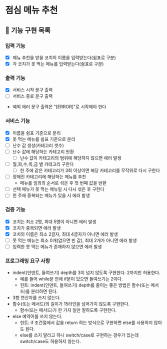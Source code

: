 # 점심 메뉴 추천

## 🚀 기능 구현 목록

### 입력 기능
- [x] 메뉴 추천을 받을 코치의 이름을 입력받는다(쉼표로 구분)
- [x] 각 코치가 못 먹는 메뉴를 입력받는다(쉼표로 구분)

### 출력 기능
- [x] 서비스 시작 문구 출력
- [ ] 서비스 종료 문구 출력
- 예외 에러 문구 출력은 "[ERROR]"로 시작해야 한다

### 서비스 기능
- [x] 이름을 쉼표 기준으로 분리
- [x] 못 먹는 메뉴를 쉼표 기준으로 분리
- [ ] 난수 값 생성(카테고리 갯수)
- [ ] 난수 값에 해당하는 카테고리 반환
    - [ ] 난수 값이 카테고리의 범위에 해당하지 않으면 에러 발생
- [ ] 월,화,수,목,금 별 카테고리 구한다
    - [ ] 한 주에 같은 카테고리가 3회 이상이면 해당 카테고리를 무작위로 다시 구한다
- [ ] 정해진 카테고리에 해당하는 메뉴를 추천
    - 메뉴를 임의의 순서로 섞은 후 첫 번째 값을 반환
- [ ] 선택 메뉴가 못 먹는 메뉴일 시 다시 섞은 후 구한다
- [ ] 한 주에 중복되는 메뉴가 있을 시 에러 발생

### 검증 기능
- [x] 코치는 최소 2명, 최대 5명이 아니면 에러 발생
- [x] 코치가 중복되면 에러 발생
- [x] 코치의 이름은 최소 2글자, 최대 4글자가 아니면 에러 발생
- [ ] 못 먹는 메뉴는 최소 0개(없으면 빈 값), 최대 2개가 아니면 에러 발생
- [ ] 입력한 못 먹는 메뉴가 존재하지 않으면 에러 발생

### 프로그래밍 요구 사항
- indent(인덴트, 들여쓰기) depth를 3이 넘지 않도록 구현한다. 2까지만 허용한다.
    - 예를 들어 while문 안에 if문이 있으면 들여쓰기는 2이다.
    - 힌트: indent(인덴트, 들여쓰기) depth를 줄이는 좋은 방법은 함수(또는 메서드)를 분리하면 된다.
- 3항 연산자를 쓰지 않는다.
- 함수(또는 메서드)의 길이가 15라인을 넘어가지 않도록 구현한다.
    - 함수(또는 메서드)가 한 가지 일만 잘하도록 구현한다.
- else 예약어를 쓰지 않는다.
    - 힌트: if 조건절에서 값을 return 하는 방식으로 구현하면 else를 사용하지 않아도 된다.
    - else를 쓰지 말라고 하니 switch/case로 구현하는 경우가 있는데 switch/case도 허용하지 않는다.
